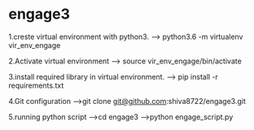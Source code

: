 # engage3
1.creste virtual environment with python3.
--> python3.6 -m virtualenv vir_env_engage

2.Activate virtual environment
--> source vir_env_engage/bin/activate

3.install required library in virtual environment.
--> pip install -r requirements.txt

4.Git configuration
-->git clone git@github.com:shiva8722/engage3.git

5.running python script
  -->cd engage3
  -->python engage_script.py

